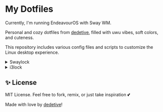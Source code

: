 # My Dotfiles

Currently, I'm running EndeavourOS with Sway WM.

Personal and cozy dotfiles from [dedetive](https://github.com/dedetive), filled with uwu vibes, soft colors, and cuteness.

This repository includes various config files and scripts to customize the Linux desktop experience.

<details>
  <summary>Swaylock</summary>
  
## swaylock/

A soft and colorful `swaylock-effects` configuration inspired by cozy aesthetics 💖

## 📄 Files

Inside the `swaylock/` directory, you'll find a custom lockscreen setup using `swaylock-effects`, with multiple styles split into clean and reusable files.

```text
bibi-dotfiles/
├── swaylock/
│   ├── lock.sh
│   └── styles/
│       ├── main.style
│       └── success.style
└── Other stuff!
```

- 🎀 `lock.sh` — a script that handles two-stage locking with password validation
- 🌸 `main.style` — the style used before entering the password
- 🌿 `success.style` — the style used after entering the correct password, skippable but disappears in 1.8 seconds

---

## 💡 Features

✨ Custom messages like:
- `"o/"` and small `"uwu"` instead of time/date
- `":0"` for caps-lock
- `"Hmm... <.<"` for verifying
- `"o.O"` for cleared
- `"Naw >:("` for wrong password
- `":3"` and small `"Yippeee"` after success

🎨 Personalized colors for every state:
- Idle
- Verifying
- Wrong password
- Cleared
- Correct/Post-auth

📸 Uses:
- High `--effect-blur` and low `--effect-pixelate` for a dreamy look and privacy
- `--effect-vignette` for cooler visuals
- Screenshots background (`--screenshots`)
- Cute texts
- All rings, insides and text colors were handpicked and are different per state, all deep yet soft:
  - Regular: Purple and pink
  - Cleared: Orange
  - Verifying: Blue
  - Wrong: Red
  - Correct: Green

---

## 🧪 Dependencies

Make sure to install:

- [swaylock-effects](https://github.com/mortie/swaylock-effects)
- Wayland (tested on sway)

---

## 🛠 How to Use

```bash
git clone https://github.com/dedetive/bibi-dotfiles.git
cd bibi-dotfiles/swaylock
chmod +x lock.sh
./lock.sh
```

The script first locks with a password-required swaylock using `main.style`.  
If the password is correct, it launches a second swaylock in `--grace` mode with `success.style`, just because I find it cute when there's a success screen.

> ⚠️ **Note**: Due to how `swaylock-effects` handles screen drawing, there’s a tiny flicker between the first and second lock — the screen briefly shows your desktop before applying the blur again.  
> I personally don't mind it since the lock is still secure, as you'd already have inserted the correct password and it's just a few milliseconds. I'd be grateful if you'd be able to figure it out, though!

---

## 🖼️ Examples

Main:
![image](https://github.com/user-attachments/assets/f402b225-bd81-4bd2-a530-d2a79071fc25)
Cleared:
![image](https://github.com/user-attachments/assets/287c356e-8410-44f9-bcb7-110537879859)
Verifying:
![image](https://github.com/user-attachments/assets/24c5920e-1e7b-41e7-a436-0a58f94d254e)
Wrong:
![image](https://github.com/user-attachments/assets/5a0f3d41-6b36-40b9-a42d-ab6e6ce9e4c6)
Correct:
![image](https://github.com/user-attachments/assets/48787ea5-cadc-4fd9-811a-6d2dd9a9b1f3)

</details>

<details> <summary>i3lock</summary>
  
## i3lock/

A dreamy and colorful i3lock setup powered by maim and imagemagick, styled with cute vibes and a soft pastel aesthetic 🌸

## 📄 Files

Inside the i3lock/ directory, you’ll find a custom lockscreen setup using i3lock, blurred screenshots, and themed style files.

```text
bibi-dotfiles/
├── i3lock/
│   ├── lock.sh
│   └── styles/
│       ├── main.style
│       └── success.style
└── Other stuff!
```

- 🎀 `lock.sh` — a script that handles two-stage locking with password validation
- 🌸 `main.style` — the style used before entering the password
- 🌿 `success.style` — the style used after entering the correct password, skippable but disappears in 1.8 seconds

## 💡 Features

✨ Custom messages like:
- `"o/"` and small `"uwu"` instead of time/date
- `":0"` for caps-lock
- `"Hmm... <.<"` for verifying
- `"o.O"` for cleared
- `"Naw >:("` for wrong password
- `":3"` and small `"Yippeee"` after success

🎨 Personalized colors for every state:
- Idle
- Verifying
- Wrong password
- Cleared
- Correct/Post-auth

📸 Uses:
- Takes a real-time screenshot with `maim`
- Applies heavy blur, vignette, and soft darkening using `imagemagick`
- Cute texts
- All rings, insides and text colors were handpicked and are different per state, all deep yet soft:
  - Regular: Purple and pink
  - Cleared: Orange
  - Verifying: Blue
  - Wrong: Red
  - Correct: Green

---

## 🧪 Dependencies

Make sure to install:

- [i3lock](https://github.com/i3/i3lock)
- [maim](https://github.com/naelstrof/maim)
- [ImageMagick](https://github.com/ImageMagick/ImageMagick)
- X11, doesn't necessarily have to be i3!

---

## 🛠 How to Use

```bash
git clone https://github.com/dedetive/bibi-dotfiles.git
cd bibi-dotfiles/i3lock
chmod +x lock.sh
./lock.sh
```

The script will:
1. Take a screenshot of the current screen
2. Apply blur and vignette using imagemagick
3. Launch i3lock with the main style
4. If the password is correct, it launches a second i3lock instance with a success style (just for a little celebration)
5. Waits for 1.8 seconds or enter input
6. Fades out the lock gracefully

> ⚠️ **Note**: The success lock is mostly aesthetic and shows a soft confirmation that you did well. You can disable this behavior by editing the script.

---

## 🖼️ Examples

Main:
![image](https://github.com/user-attachments/assets/f402b225-bd81-4bd2-a530-d2a79071fc25)
Cleared:
![image](https://github.com/user-attachments/assets/287c356e-8410-44f9-bcb7-110537879859)
Verifying:
![image](https://github.com/user-attachments/assets/24c5920e-1e7b-41e7-a436-0a58f94d254e)
Wrong:
![image](https://github.com/user-attachments/assets/5a0f3d41-6b36-40b9-a42d-ab6e6ce9e4c6)
Correct:
![image](https://github.com/user-attachments/assets/48787ea5-cadc-4fd9-811a-6d2dd9a9b1f3)

</details>

## ✨ License

MIT License.
Feel free to fork, remix, or just take inspiration 💕

Made with love by [dedetive](https://github.com/dedetive)!

